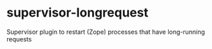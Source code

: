 # supervisor-longrequest
Supervisor plugin to restart (Zope) processes that have long-running requests
